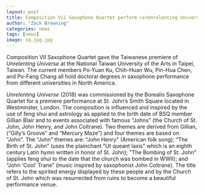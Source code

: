 ```yaml
---
layout: post
title: Composition Vii Saxophone Quartet perform <i>Unrelenting Universe</i> in Taiwan
author: "Zack Browning"
categories: news
tags: [news]
image: sq.jpg.jpg
---
```

Composition VII Saxophone Quartet gave the Taiwanese premiere of <i>Unrelenting Universe</i> at the National Taiwan University of the Arts in Taipei, Taiwan. The current members Po-Yuan Ku, Chih-Huan Wu, Pin-Hua Chen, and Po-Fang Chang all hold doctoral degrees in saxophone performance from different universities in North America.

<i>Unrelenting Universe</i> (2018) was commissioned by the Borealis Saxophone Quartet for a premiere performance at St. John’s Smith Square located in Westminster, London.  The composition is influenced and inspired by the use of feng shui and astrology as applied to the birth date of BSQ member Gillian Blair and to events associated with famous “Johns” (the Church of St. John, John Henry, and John Coltrane). Two themes are derived from Gillian, (“Gilly’s Groove” and “Mercury Maze”) and four themes are based on "John". The “John” themes are: "John Henry" (American folk song); “The Birth of St. John” (uses the plainchant "Ut queant laxis" which is an eighth century Latin hymn written in honor of St. John); "The Bombing of St. John" (applies feng shui to the date that the church was bombed in WWII); and “John ‘Cool’ Trane” (music inspired by saxophonist John Coltrane). The title refers to the spirited energy displayed by these people and by the Church of St. John which was resurrected from ruins to become a beautiful performance venue. 
